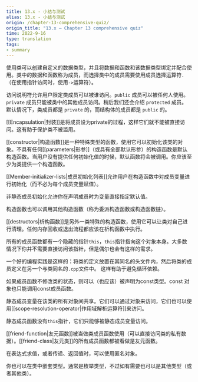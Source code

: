 ```yaml
---
title: 13.x - 小结与测试
alias: 13.x - 小结与测试
origin: /chapter-13-comprehensive-quiz/
origin_title: "13.x — Chapter 13 comprehensive quiz"
time: 2022-9-16
type: translation
tags:
- summary
---
```


使用类可以创建自定义的数据类型，并且将数据和函数和该数据类型绑定并配合使用。类中的数据和函数称为成员，而选择类中的成员需要使用成员选择运算符`.`（在使用指针访问时，使用`->`运算符）。

访问说明符允许用户限定类成员可以被谁访问。`public` 成员可以被任何人使用。`private` 成员只能被类中的其他成员访问。稍后我们还会介绍 `protected` 成员。默认情况下，类成员都是 `private` 的，而结构体的成员都是 `public` 的。

[[Encapsulation|封装]]是将成员设为private的过程，这样它们就不能被直接访问。这有助于保护类不被滥用。

[[constructor|构造函数]]是一种特殊类型的函数，使用它可以初始化该类的对象。不具有任何[[parameters|形参]]（或具有全部默认形参）的构造函数是默认构造函数。当用户没有提供任何初始化值的时候，默认函数将会被调用。你应该至少为类提供一个构造函数。

[[Member-initializer-lists|成员初始化列表]]允许用户在构造函数中对成员变量进行初始化（而不必为每个成员变量赋值）。

非静态成员初始化允许你在声明成员时为变量直接指定默认值。

构造函数也可以调用其他构造函数（称为委派构造函数或构造函数链）。

[[destructors|析构函数]]是另外一类特殊的构造函数，使用它可以让类对自己进行清理。任何内存回收或退出流程都应该在析构函数中执行。

所有的成员函数都有一个隐藏的指针`this`，`this`指针指向这个对象本身。大多数情况下你并不需要直接访问该指针，但是偶尔也会有这样的需求。

一个好的编程实践是这样的：将类的定义放置在其同名的头文件内，然后将类的成员定义在另一个与类同名的`.cpp`文件中。 这样有助于避免循环依赖。

如果成员函数不修改类的状态，则可以（也应该）被声明为const类型。const 对象也只能调用const成员函数。

静态成员变量在该类的所有对象间共享。它们可以通过对象来访问，它们也可以使用[[scope-resolution-operator|作用域解析运算符]]来访问。

静态成员函数没有`this`指针，它们只能够被静态成员变量访问。

[[friend-function|友元函数]]被当做类成员函数使用（可以直接访问类的私有数据）。[[friend-class|友元类]]的所有成员函数都被看做是友元函数。

在表达式求值，或者传递、返回值时，可以使用匿名对象。

你也可以在类中嵌套类型。通常是枚举类型，不过如有需要也可以是其他类型（或者其他类）。